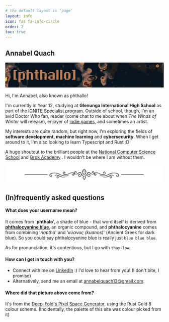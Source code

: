 ```yaml
---
# the default layout is 'page'
layout: info
icon: fas fa-info-circle
order: 2
toc: true
---
```


## Annabel Quach
<img src ="/assets/img/dividers/header.png" alt="'[phthallo]' on a background of stars and planets">

Hi, I'm Annabel, also known as phthallo! 

I'm currently in Year 12, studying at **Glenunga International High School** as part of the [IGNITE Specialist program](https://gihs.sa.edu.au/specialist-programs/ignite/). 
Outside of school, though, I'm an avid Doctor Who fan, reader (come chat to me about when *The Winds of Winter* will release), enjoyer of <span data-bs-toggle="tooltip" data-bs-placement="top" data-bs-original-title="Mainly Celeste and Hollow Knight, though I have been enjoying some Rain World recently :3"><u>indie games</u></span>, and sometimes an artist. 


My interests are quite random, but right now, I'm exploring the fields of **software development, machine learning** and **cybersecurity**. When I get around to it, I'm also looking to learn Typescript and Rust :D

A huge shoutout to the <span data-bs-toggle="tooltip" data-bs-placement="top" data-bs-original-title="Melbourne '23 and Sydney '24!">brilliant people at the [National Computer Science School](https://groklearning.com/ncss/)</span> and [Grok Academy](https://groklearning.com/) . I wouldn't be where I am without them.  

<img src = "/assets/img/dividers/hkmed.png" alt="A text divider from the game Hollow Knight">

## (In)frequently asked questions

#### What does your username mean?
It comes from '**phthalo**', a shade of blue - that word itself is derived from **[phthalocyanine blue](https://en.wikipedia.org/wiki/phthalocyanine)**, an organic compound, and **phthalocyanine** comes from combining '*naptha*' and '*κύανος (kuanos)*' (Ancient Greek for dark blue). So you could say phthalocyanine blue is really just `blue blue blue`.


As for pronunciation, it's contentious, but I go with `thay-low`. 

#### How can I get in touch with you? 
- Connect with me on [LinkedIn](https://linkedin.com/in/phthallo) :) I'd love to hear from you! (I don't bite, I promise)
- Alternatively, send me an email at <a href = "javascript:location.href = 'mailto:' + ['annabelquach13','gmail.com'].join('@')">annabelquach13@gmail.com</a>.

#### Where did that picture above come from? 
It's from the [Deep-Fold's Pixel Space Generator](https://deep-fold.itch.io/space-background-generator), using the Rust Gold 8 colour scheme.
(Incidentally, the palette of this site was colour picked from it)